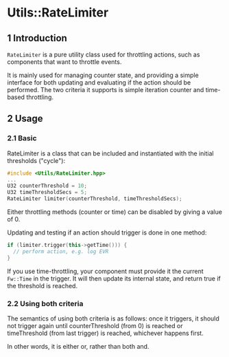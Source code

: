 Utils::RateLimiter
===

## 1 Introduction

`RateLimiter` is a pure utility class used for throttling actions, such as
components that want to throttle events.

It is mainly used for managing counter state, and providing a simple interface
for both updating and evaluating if the action should be performed. The two
criteria it supports is simple iteration counter and time-based throttling.

## 2 Usage

### 2.1 Basic

RateLimiter is a class that can be included and instantiated with the initial thresholds ("cycle"):

```cpp
#include <Utils/RateLimiter.hpp>
...
U32 counterThreshold = 10;
U32 timeThresholdSecs = 5;
RateLimiter limiter(counterThreshold, timeThresholdSecs);
```

Either throttling methods (counter or time) can be disabled by giving a value of 0.

Updating and testing if an action should trigger is done in one method:

```cpp
if (limiter.trigger(this->getTime())) {
  // perform action, e.g. log EVR
}
```

If you use time-throttling, your component must provide it the current
`Fw::Time` in the trigger. It will then update its internal state, and return
true if the threshold is reached.

### 2.2 Using both criteria

The semantics of using both criteria is as follows: once it triggers, it should
not trigger again until counterThreshold (from 0) is reached or timeThreshold
(from last trigger) is reached, whichever happens first.

In other words, it is either or, rather than both and.
